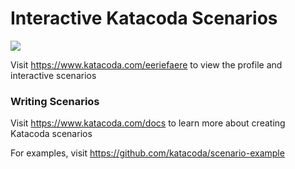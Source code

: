 # Interactive Katacoda Scenarios

[![](http://shields.katacoda.com/katacoda/eeriefaere/count.svg)](https://www.katacoda.com/eeriefaere "Get your profile on Katacoda.com")

Visit https://www.katacoda.com/eeriefaere to view the profile and interactive scenarios

### Writing Scenarios
Visit https://www.katacoda.com/docs to learn more about creating Katacoda scenarios

For examples, visit https://github.com/katacoda/scenario-example
